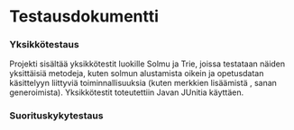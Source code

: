# Testausdokumentti

### Yksikkötestaus

Projekti sisältää yksikkötestit luokille Solmu ja Trie, joissa testataan näiden yksittäisiä metodeja, kuten solmun alustamista oikein ja opetusdatan käsittelyyn liittyviä toiminnallisuuksia (kuten merkkien lisäämistä
, sanan generoimista). Yksikkötestit toteutettiin Javan JUnitia käyttäen.


### Suorituskykytestaus